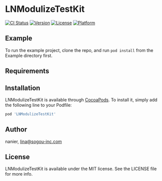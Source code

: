 # LNModulizeTestKit

[![CI Status](https://img.shields.io/travis/nanier/LNModulizeTestKit.svg?style=flat)](https://travis-ci.org/nanier/LNModulizeTestKit)
[![Version](https://img.shields.io/cocoapods/v/LNModulizeTestKit.svg?style=flat)](https://cocoapods.org/pods/LNModulizeTestKit)
[![License](https://img.shields.io/cocoapods/l/LNModulizeTestKit.svg?style=flat)](https://cocoapods.org/pods/LNModulizeTestKit)
[![Platform](https://img.shields.io/cocoapods/p/LNModulizeTestKit.svg?style=flat)](https://cocoapods.org/pods/LNModulizeTestKit)

## Example

To run the example project, clone the repo, and run `pod install` from the Example directory first.

## Requirements

## Installation

LNModulizeTestKit is available through [CocoaPods](https://cocoapods.org). To install
it, simply add the following line to your Podfile:

```ruby
pod 'LNModulizeTestKit'
```

## Author

nanier, lina@sogou-inc.com

## License

LNModulizeTestKit is available under the MIT license. See the LICENSE file for more info.
